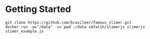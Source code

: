 # Getting Started

    git clone https://github.com/bcavileer/famous_slimer.git
    docker run -w="/data" -v=`pwd`:/data cmfatih/slimerjs slimerjs slimer_example.js
    
